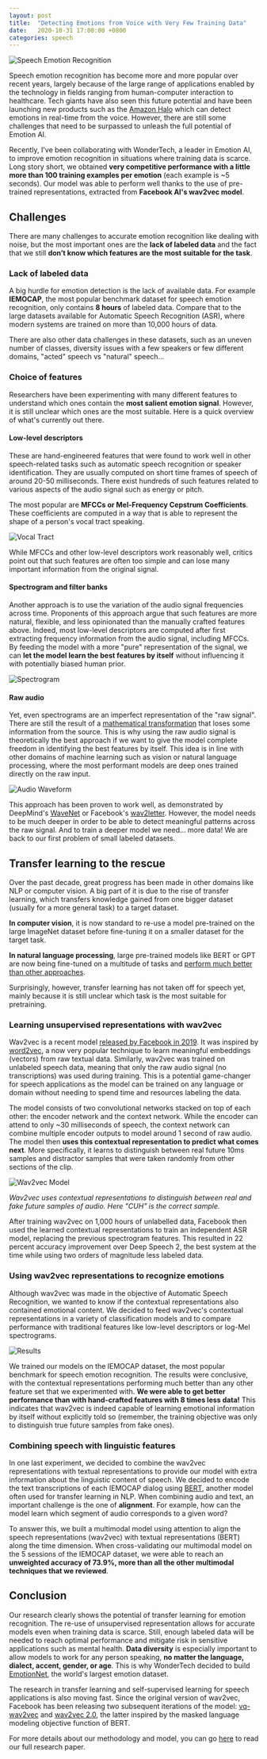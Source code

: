 ```yaml
---
layout: post
title:  "Detecting Emotions from Voice with Very Few Training Data"
date:   2020-10-31 17:00:00 +0800
categories: speech 
---
```


![Speech Emotion Recognition](/assets/images/boy_singing.jpg)

Speech emotion recognition has become more and more popular over recent years, largely because of the large range of applications enabled by the technology in fields ranging from human-computer interaction to healthcare. Tech giants have also seen this future potential and have been launching new products such as the [Amazon Halo](https://www.theverge.com/2020/8/27/21402493/amazon-halo-band-health-fitness-body-scan-tone-emotion-activity-sleep) which can detect emotions in real-time from the voice. However, there are still some challenges that need to be surpassed to unleash the full potential of Emotion AI.

Recently, I've been collaborating with WonderTech, a leader in Emotion AI, to improve emotion recognition in situations where training data is scarce. Long story short, we obtained **very competitive performance with a little more than 100 training examples per emotion** (each example is ~5 seconds). Our model was able to perform well thanks to the use of pre-trained representations, extracted from **Facebook AI's wav2vec model**.

## Challenges

There are many challenges to accurate emotion recognition like dealing with noise, but the most important ones are the **lack of labeled data** and the fact that we still **don’t know which features are the most suitable for the task**.

### Lack of labeled data

A big hurdle for emotion detection is the lack of available data. For example **IEMOCAP**, the most popular benchmark dataset for speech emotion recognition, only contains **8 hours** of labeled data. Compare that to the large datasets available for Automatic Speech Recognition (ASR), where modern systems are trained on more than 10,000 hours of data.

There are also other data challenges in these datasets, such as an uneven number of classes, diversity issues with a few speakers or few different domains, "acted" speech vs "natural" speech...


### Choice of features 

Researchers have been experimenting with many different features to understand which ones contain the **most salient emotion signal**. However, it is still unclear which ones are the most suitable. Here is a quick overview of what's currently out there.

#### Low-level descriptors

These are hand-engineered features that were found to work well in other speech-related tasks such as automatic speech recognition or speaker identification. They are usually computed on short time frames of speech of around 20-50 milliseconds. There exist hundreds of such features related to various aspects of the audio signal such as energy or pitch.

The most popular are **MFCCs or Mel-Frequency Cepstrum Coefficients**. These coefficients are computed in a way that is able to represent the shape of a person's vocal tract speaking.

![Vocal Tract](/assets/images/vocal_tract.png)

While MFCCs and other low-level descriptors work reasonably well, critics point out that such features are often too simple and can lose many important information from the original signal.


#### Spectrogram and filter banks

Another approach is to use the variation of the audio signal frequencies across time. Proponents of this approach argue that such features are more natural, flexible, and less opinionated than the manually crafted features above. Indeed, most low-level descriptors are computed after first extracting frequency information from the audio signal, including MFCCs. By feeding the model with a more "pure" representation of the signal, we can **let the model learn the best features by itself** without influencing it with potentially biased human prior.

![Spectrogram](/assets/images/spectrogram.png)

#### Raw audio

Yet, even spectrograms are an imperfect representation of the "raw signal". There are still the result of a [mathematical transformation](https://en.wikipedia.org/wiki/Fast_Fourier_transform) that loses some information from the source. This is why using the raw audio signal is theoretically the best approach if we want to give the model complete freedom in identifying the best features by itself. This idea is in line with other domains of machine learning such as vision or natural language processing, where the most performant models are deep ones trained directly on the raw input.

![Audio Waveform](/assets/images/raw_audio_waveform.png)

This approach has been proven to work well, as demonstrated by DeepMind's [WaveNet](https://deepmind.com/blog/article/wavenet-generative-model-raw-audio) or Facebook's [wav2letter](https://github.com/facebookresearch/wav2letter). However, the model needs to be much deeper in order to be able to detect meaningful patterns across the raw signal. And to train a deeper model we need... more data! We are back to our first problem of small labeled datasets.

## Transfer learning to the rescue

Over the past decade, great progress has been made in other domains like NLP or computer vision. A big part of it is due to the rise of transfer learning, which transfers knowledge gained from one bigger dataset (usually for a more general task) to a target dataset.

**In computer vision**, it is now standard to re-use a model pre-trained on the large ImageNet dataset before fine-tuning it on a smaller dataset for the target task.

**In natural language processing**, large pre-trained models like BERT or GPT are now being fine-tuned on a multitude of tasks and [perform much better than other approaches](https://gluebenchmark.com/leaderboard).

Surprisingly, however, transfer learning has not taken off for speech yet, mainly because it is still unclear which task is the most suitable for pretraining.

### Learning unsupervised representations with wav2vec


Wav2vec is a recent model [released by Facebook in 2019](https://ai.facebook.com/blog/wav2vec-state-of-the-art-speech-recognition-through-self-supervision/). It was inspired by [word2vec](https://en.wikipedia.org/wiki/Word2vec), a now very popular technique to learn meaningful embeddings (vectors) from raw textual data. Similarly, wav2vec was trained on unlabeled speech data, meaning that only the raw audio signal (no transcriptions) was used during training. This is a potential game-changer for speech applications as the model can be trained on any language or domain without needing to spend time and resources labeling the data.

The model consists of two convolutional networks stacked on top of each other: the encoder network and the context network. While the encoder can attend to only ~30 milliseconds of speech, the context network can combine multiple encoder outputs to model around 1 second of raw audio. The model then **uses this contextual representation to predict what comes next**. More specifically, it learns to distinguish between real future 10ms samples and distractor samples that were taken randomly from other sections of the clip.

![Wav2vec Model](/assets/images/wav2vec_objective.jpg)

*Wav2vec uses contextual representations to distinguish between real and fake future samples of audio. Here "CUH" is the correct sample.*

After training wav2vec on 1,000 hours of unlabelled data, Facebook then used the learned contextual representations to train an independent ASR model, replacing the previous spectrogram features. This resulted in 22 percent accuracy improvement over Deep Speech 2, the best system at the time while using two orders of magnitude less labeled data.

### Using wav2vec representations to recognize emotions

Although wav2vec was made in the objective of Automatic Speech Recognition, we wanted to know if the contextual representations also contained emotional content. We decided to feed wav2vec's contextual representations in a variety of classification models and to compare performance with traditional features like low-level descriptors or log-Mel spectrograms.

![Results](/assets/images/emotion_wav2vec_comparison.png)

We trained our models on the IEMOCAP dataset, the most popular benchmark for speech emotion recognition. The results were conclusive, with the contextual representations performing much better than any other feature set that we experimented with. **We were able to get better performance than with hand-crafted features with 8 times less data!** This indicates that wav2vec is indeed capable of learning emotional information by itself without explicitly told so (remember, the training objective was only to distinguish true future samples from fake ones).

### Combining speech with linguistic features

In one last experiment, we decided to combine the wav2vec representations with textual representations to provide our model with extra information about the linguistic content of speech. We decided to encode the text transcriptions of each IEMOCAP dialog using [BERT](https://en.wikipedia.org/wiki/BERT_(language_model)), another model often used for transfer learning in NLP. When combining audio and text, an important challenge is the one of **alignment**. For example, how can the model learn which segment of audio corresponds to a given word?

To answer this, we built a multimodal model using attention to align the speech representations (wav2vec) with textual representations (BERT) along the time dimension. When cross-validating our multimodal model on the 5 sessions of the IEMOCAP dataset, we were able to reach an **unweighted accuracy of 73.9%, more than all the other multimodal techniques that we reviewed**.


## Conclusion

Our research clearly shows the potential of transfer learning for emotion recognition. The re-use of unsupervised representation allows for accurate models even when training data is scarce. Still, enough labeled data will be needed to reach optimal performance and mitigate risk in sensitive applications such as mental health. **Data diversity** is especially important to allow models to work for any person speaking, **no matter the language, dialect, accent, gender, or age**. This is why WonderTech decided to build [EmotionNet](https://emotionnet.org), the world's largest emotion dataset.

The research in transfer learning and self-supervised learning for speech applications is also moving fast. Since the original version of wav2vec, Facebook has been releasing two subsequent iterations of the model: [vq-wav2vec](https://research.fb.com/publications/vq-wav2vec-self-supervised-learning-of-discrete-speech-representations/) and [wav2vec 2.0](https://ai.facebook.com/blog/wav2vec-20-learning-the-structure-of-speech-from-raw-audio/), the latter inspired by the masked language modeling objective function of BERT.

For more details about our methodology and model, you can go [here](https://www.preprints.org/manuscript/202008.0645/v1) to read our full research paper.




